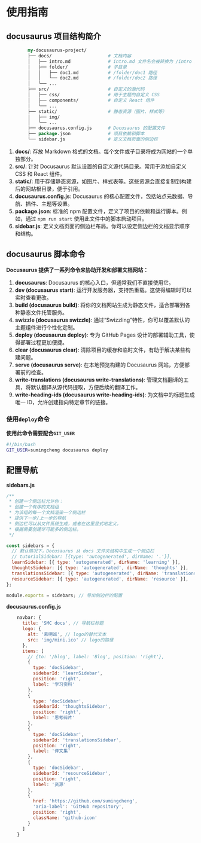 # 使用指南

## docusaurus 项目结构简介

```perl
        my-docusaurus-project/
        ├── docs/                     # 文档内容
        │   ├── intro.md              # intro.md 文件名会被转换为 /intro 路径
        │   ├── folder/               # 子目录
        │   │   ├── doc1.md           # /folder/doc1 路径
        │   │   └── doc2.md           # /folder/doc2 路径
        │   └── ...
        ├── src/                      # 自定义的源代码
        │   ├── css/                  # 用于主题的自定义 CSS
        │   ├── components/           # 自定义 React 组件
        │   └── ...
        ├── static/                   # 静态资源（图片、样式等）
        │   ├── img/
        │   └── ...
        ├── docusaurus.config.js      # Docusaurus 的配置文件
        ├── package.json              # 项目依赖和脚本
        └── sidebar.js                # 定义文档页面的侧边栏
```

1. **docs/**: 存放 Markdown 格式的文档。每个文件或子目录将成为网站的一个单独部分。
2. **src/**: 针对 Docusaurus 默认设置的自定义源代码目录。常用于添加自定义 CSS 和 React 组件。
3. **static/**: 用于存储静态资源，如图片、样式表等。这些资源会直接复制到构建后的网站根目录，便于引用。
4. **docusaurus.config.js**: Docusaurus 的核心配置文件，包括站点元数据、导航、插件、主题等设置。
5. **package.json**: 标准的 npm 配置文件，定义了项目的依赖和运行脚本。例如，通过 `npm run start` 使用此文件中的脚本启动项目。
6. **sidebar.js**: 定义文档页面的侧边栏布局。你可以设定侧边栏的文档显示顺序和结构。

## docusaurus 脚本命令

**Docusaurus 提供了一系列命令来协助开发和部署文档网站：**

1. **docusaurus**: Docusaurus 的核心入口，但通常我们不直接使用它。
2. **dev (docusaurus start)**: 运行开发服务器，支持热重载。这使得编辑时可以实时查看更改。
3. **build (docusaurus build)**: 将你的文档网站生成为静态文件，适合部署到各种静态文件托管服务。
4. **swizzle (docusaurus swizzle)**: 通过“Swizzling”特性，你可以覆盖默认的主题组件进行个性化定制。
5. **deploy (docusaurus deploy)**: 专为 GitHub Pages 设计的部署辅助工具，使得部署过程更加便捷。
6. **clear (docusaurus clear)**: 清除项目的缓存和临时文件，有助于解决某些构建问题。
7. **serve (docusaurus serve)**: 在本地预览构建的 Docusaurus 网站，方便部署前的检查。
8. **write-translations (docusaurus write-translations)**: 管理文档翻译的工具，将默认翻译从源代码提取，方便后续的翻译工作。
9. **write-heading-ids (docusaurus write-heading-ids)**: 为文档中的标题生成唯一 ID，允许创建指向特定章节的链接。

### 使用`deploy`命令

**使用此命令需要配合`GIT_USER`**

```bash
#!/bin/bash
GIT_USER=sumingcheng docusaurus deploy
```

## 配置导航

**sidebars.js**

```javascript
/**
 * 创建一个侧边栏允许你：
 * 创建一个有序的文档组
 * 为该组的每一个文档渲染一个侧边栏
 * 提供下一步/上一步的导航
 * 侧边栏可以从文件系统生成，或者在这里显式地定义。
 * 根据需要创建尽可能多的侧边栏。
 */

const sidebars = {
  // 默认情况下，Docusaurus 从 docs 文件夹结构中生成一个侧边栏
  // tutorialSidebar: [{type: 'autogenerated', dirName: '.'}],
  learnSidebar: [{ type: 'autogenerated', dirName: 'learning' }],
  thoughtsSidebar: [{ type: 'autogenerated', dirName: 'thoughts' }],
  translationsSidebar: [{ type: 'autogenerated', dirName: 'translations' }],
  resourceSidebar: [{ type: 'autogenerated', dirName: 'resource' }],
};

module.exports = sidebars; // 导出侧边栏的配置
```

**docusaurus.config.js**

```javascript
    navbar: {
      title: 'SMC docs', // 导航栏标题
      logo: {
        alt: '素明诚', // logo的替代文本
        src: 'img/mini.ico' // logo的路径
      },
      items: [
        // {to: '/blog', label: 'Blog', position: 'right'},
        {
          type: 'docSidebar',
          sidebarId: 'learnSidebar',
          position: 'right',
          label: '学习资料'
        },
        {
          type: 'docSidebar',
          sidebarId: 'thoughtsSidebar',
          position: 'right',
          label: '思考碎片'
        },
        {
          type: 'docSidebar',
          sidebarId: 'translationsSidebar',
          position: 'right',
          label: '译文集'
        },
        {
          type: 'docSidebar',
          sidebarId: 'resourceSidebar',
          position: 'right',
          label: '资源'
        },
        {
          href: 'https://github.com/sumingcheng',
          'aria-label': 'GitHub repository',
          position: 'right',
          className: 'github-icon'
        }
      ]
    }
```
